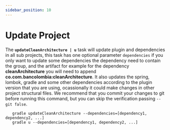 ```yaml
---
sidebar_position: 10
---
```


# Update Project

The **`updateCleanArchitecture | u`** task will update plugin and dependencies in all sub projects, this task has one
optional parameter `dependencies`
if you only want to update some dependencies the dependency need to contain the group, and the artifact for example for
the dependency **cleanArchitecture** you will need to append **co.com.bancolombia:cleanArchitecture**.
It also updates the spring, lombok, gradle and some other dependencies according to the plugin version that you are
using, ocassionally it could make changes in other project structural files.
We recommend that you commit your changes to git before running this command, but you can skip the verification
passing `--git false`.

  ```shell
     gradle updateCleanArchitecture --dependencies=[dependency1, dependency2, ...]
     gradle u --dependencies=[dependency1, dependency2, ...]
   ```
  